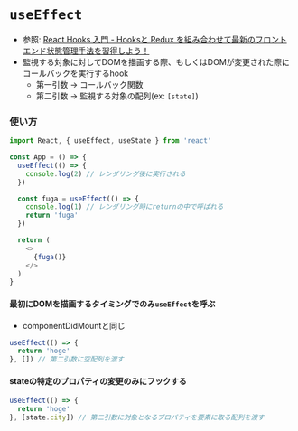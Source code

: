 # `useEffect`
- 参照: [React Hooks 入門 - Hooksと Redux を組み合わせて最新のフロントエンド状態管理手法を習得しよう！](https://www.udemy.com/course/react-hooks-101/)
- 監視する対象に対してDOMを描画する際、もしくはDOMが変更された際にコールバックを実行するhook
  - 第一引数 -> コールバック関数
  - 第二引数 -> 監視する対象の配列(ex: `[state]`)

### 使い方
```js
import React, { useEffect, useState } from 'react'

const App = () => {
  useEffect(() => {
    console.log(2) // レンダリング後に実行される
  })

  const fuga = useEffect(() => {
    console.log(1) // レンダリング時にreturnの中で呼ばれる
    return 'fuga'
  })

  return (
    <>
      {fuga()}
    </>
  )
}
```
#### 最初にDOMを描画するタイミングでのみ`useEffect`を呼ぶ
- componentDidMountと同じ
```js
useEffect(() => {
  return 'hoge'
}, []) // 第二引数に空配列を渡す
```

#### stateの特定のプロパティの変更のみにフックする
```js
useEffect(() => {
  return 'hoge'
}, [state.city]) // 第二引数に対象となるプロパティを要素に取る配列を渡す
